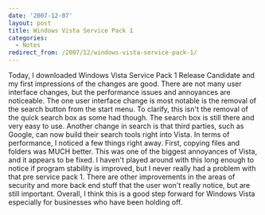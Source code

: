 ```yaml
---
date: '2007-12-07'
layout: post
title: Windows Vista Service Pack 1
categories:
  - Notes
redirect_from: /2007/12/windows-vista-service-pack-1/
---
```


Today, I downloaded Windows Vista Service Pack 1 Release Candidate and my first impressions of the changes are good. There are not many user interface changes, but the performance issues and annoyances are noticeable. The one user interface change is most notable is the removal of the search button from the start menu. To clarify, this isn't the removal of the quick search box as some had though. The search box is still there and very easy to use. Another change in search is that third parties, such as Google, can now build their search tools right into Vista. In terms of performance, I noticed a few things right away. First, copying files and folders was MUCH better. This was one of the biggest annoyances of Vista, and it appears to be fixed. I haven't played around with this long enough to notice if program stability is improved, but I never really had a problem with that pre service pack 1. There are other improvements in the areas of security and more back end stuff that the user won't really notice, but are still important. Overall, I think this is a good step forward for Windows Vista especially for businesses who have been holding off.
